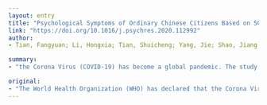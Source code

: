 ```yaml
---
layout: entry
title: "Psychological Symptoms of Ordinary Chinese Citizens Based on SCL-90 during the Level I Emergency Response to COVID-19"
link: "https://doi.org/10.1016/j.psychres.2020.112992"
author:
- Tian, Fangyuan; Li, Hongxia; Tian, Shuicheng; Yang, Jie; Shao, Jiang; Tian, Chenning

summary:
- "the Corona Virus (COVID-19) has become a global pandemic. The study aimed to investigate the psychological symptoms of ordinary Chinese citizens during the Level I Emergency Response throughout China. There were no significant differences between males and females. Those of over 50 years old, had an undergraduate education and below, were divorced or widowed. More minors and medical staff were in the high-risk group."

original:
- "The World Health Organization (WHO) has declared that the Corona Virus (COVID-19) has become a global pandemic. This study aimed to investigate the psychological symptoms of ordinary Chinese citizens during the Level I Emergency Response throughout China. From January 31 to February 2 2020, an online questionnaire, Symptom Checklist 90 (SCL-90) was designed, and differences in GSI T-scores among subgroups were examined by ANOVA. Based on a cut-off point of the GSI T-scores of 63, the overall sample was divided into high and low-risk groups. of the 1,060 participants investigated in China, more than 70% of them have moderate and higher level of psychological symptoms specifically elevated scores for obsessive compulsion, interpersonal sensitivity, phobic anxiety, and psychoticism. There were no significant differences between males and females. Those who were of over 50 years old, had an undergraduate education and below, were divorced or widowed, and agricultural workers had significantly more symptoms. However, significantly more minors and medical staff were in the high-risk group. These results show that COVID-19 has a significant adverse socio-psychological influence on ordinary citizens. Therefore, governments should equip psychological health departments and pay attention to the people who are in high-risk groups, providing psychological interventions and assistance."
---
```


